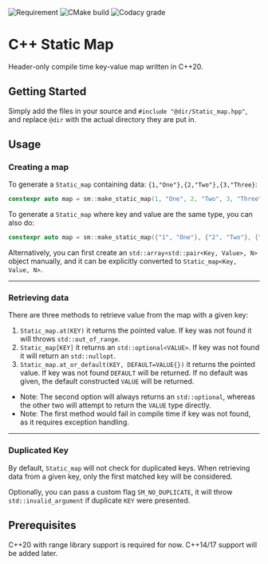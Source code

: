 ![Requirement](https://img.shields.io/badge/requirements-C%2B%2B20-success) ![CMake build](https://img.shields.io/github/workflow/status/Ranoiaetep/cpp-static-map/CMake?logo=github) ![Codacy grade](https://img.shields.io/codacy/grade/17bfe802766f477b8bb0ffb275a783ec?label=codacy%20grade)

# C++ Static Map

Header-only compile time key-value map written in C++20.

## Getting Started

Simply add the files in your source and `#include "@dir/Static_map.hpp"`, and replace `@dir` with the actual directory they are put in.

## Usage

### Creating a map

To generate a `Static_map` containing data: `{1,"One"},{2,"Two"},{3,"Three}`:

````c++
constexpr auto map = sm::make_static_map(1, "One", 2, "Two", 3, "Three");
````

To generate a `Static_map` where key and value are the same type, you can also do:

```c++
constexpr auto map = sm::make_static_map({"1", "One"}, {"2", "Two"}, {"3", "Three"});
```

Alternatively, you can first create an `std::array<std::pair<Key, Value>, N>` object manually, and it can be explicitly converted to `Static_map<Key, Value, N>`.

---

### Retrieving data

There are three methods to retrieve value from the map with a given key:

1. `Static_map.at(KEY)` it returns the pointed value. If key was not found it will throws `std::out_of_range`.
2. `Static_map[KEY]` it returns an `std::optional<VALUE>`. If key was not found it will return an `std::nullopt`.
3. `Static_map.at_or_default(KEY, DEFAULT=VALUE{})` it returns the pointed value. If key was not found `DEFAULT` will be returned. If no default was given, the default constructed `VALUE` will be returned.

-   Note: The second option will always returns an `std::optional`, whereas the other two will attempt to return the `VALUE` type directly.
-   Note: The first method would fail in compile time if key was not found, as it requires exception handling.

---

### Duplicated Key

By default, `Static_map` will not check for duplicated keys. When retrieving data from a given key, only the first matched key will be considered.

Optionally, you can pass a custom flag `SM_NO_DUPLICATE`, it will throw `std::invalid_argument` if duplicate `KEY` were presented.

## Prerequisites

C++20 with range library support is required for now. C++14/17 support will be added later.
